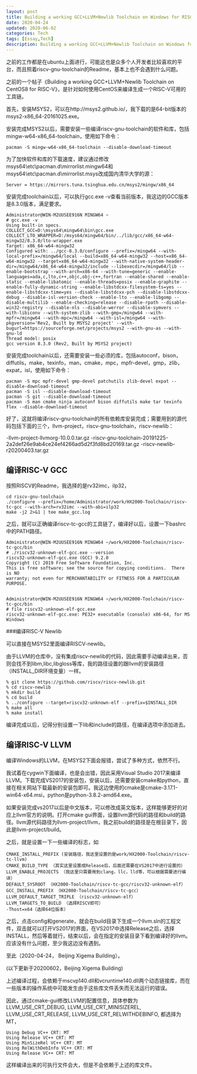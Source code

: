 ```yaml
---
layout: post
title: Building a working GCC+LLVM+Newlib Toolchain on Windows for RISC-V
date: 2020-04-24
updated: 2020-06-02
categories: Tech
tags: [Essay,Tech]
description: Building a working GCC+LLVM+Newlib Toolchain on Windows for RISC-V，主要介绍一下如何在Windows上面编译一个可用的LLVM for RISC-V工具链，包括riscv-gcc和riscv-newlib，从源码进行编译。
---
```


之前的工作都是在ubuntu上面进行，可能这也是众多个人开发者比较喜欢的平台，而且照着riscv-gnu-toolchain的Readme，基本上也不会遇到什么问题。

之前的一个帖子《Building a working GCC+LLVM+Newlib Toolchain on CentOS8 for RISC-V》，是针对如何使用CentOS来编译生成一个RISC-V可用的工具链。

首先，安装MSYS2，可以在http://msys2.github.io/，我下载的是64-bit版本的msys2-x86_64-20161025.exe。

安装完成MSYS2以后，需要安装一些编译riscv-gnu-toolchain的软件和库，包括mingw-w64-x86_64-toolchain，使用如下命令：

```
pacman -S mingw-w64-x86_64-toolchain --disable-download-timeout
```

为了加快软件和库的下载速度，建议通过修改msys64\etc\pacman.d\mirrorlist.mingw64和msys64\etc\pacman.d\mirrorlist.msys改成国内清华大学的源：

```
Server = https://mirrors.tuna.tsinghua.edu.cn/msys2/mingw/x86_64
```

安装完成toolchain以后，可以执行gcc.exe -v查看当前版本，我这边的GCC版本是8.3.0版本，满足要求。

```
Administrator@WIN-M2UUSEE916N MINGW64 ~
# gcc.exe -v
Using built-in specs.
COLLECT_GCC=D:\msys64\mingw64\bin\gcc.exe
COLLECT_LTO_WRAPPER=D:/msys64/mingw64/bin/../lib/gcc/x86_64-w64-mingw32/8.3.0/lto-wrapper.exe
Target: x86_64-w64-mingw32
Configured with: ../gcc-8.3.0/configure --prefix=/mingw64 --with-local-prefix=/mingw64/local --build=x86_64-w64-mingw32 --host=x86_64-w64-mingw32 --target=x86_64-w64-mingw32 --with-native-system-header-dir=/mingw64/x86_64-w64-mingw32/include --libexecdir=/mingw64/lib --enable-bootstrap --with-arch=x86-64 --with-tune=generic --enable-languages=ada,c,lto,c++,objc,obj-c++,fortran --enable-shared --enable-static --enable-libatomic --enable-threads=posix --enable-graphite --enable-fully-dynamic-string --enable-libstdcxx-filesystem-ts=yes --enable-libstdcxx-time=yes --disable-libstdcxx-pch --disable-libstdcxx-debug --disable-isl-version-check --enable-lto --enable-libgomp --disable-multilib --enable-checking=release --disable-rpath --disable-win32-registry --disable-nls --disable-werror --disable-symvers --with-libiconv --with-system-zlib --with-gmp=/mingw64 --with-mpfr=/mingw64 --with-mpc=/mingw64 --with-isl=/mingw64 --with-pkgversion='Rev2, Built by MSYS2 project' --with-bugurl=https://sourceforge.net/projects/msys2 --with-gnu-as --with-gnu-ld
Thread model: posix
gcc version 8.3.0 (Rev2, Built by MSYS2 project)

```

安装完成toolchain以后，还需要安装一些必须的库，包括autoconf，bison，diffutils，make，texinfo，man，cmake，mpc，mpfr-devel，gmp，zlib，expat，isl，使用如下命令：

```
pacman -S mpc mpfr-devel gmp-devel patchutils zlib-devel expat --disable-download-timeout
pacman -S isl --disable-download-timeout
pacman -S git --disable-download-timeout
pacman -S man cmake ninja autoconf bison diffutils make tar texinfo flex --disable-download-timeout
```

好了，这就将编译riscv-gnu-toolchain的所有依赖库安装完成；需要用到的源代码包括下面的三个，llvm-project，riscv-gnu-toolchain，riscv-newlib：

-llvm-project-llvmorg-10.0.0.tar.gz
-riscv-gnu-toolchain-20191225-2a2def26e9ab4ce24ef4266ad5d2f3fd8bd20169.tar.gz
-riscv-newlib-r20200403.tar.gz

## 编译RISC-V GCC

按照RISCV的Readme，我选择的是rv32imc，ilp32，

```
cd riscv-gnu-toolchain
./configure --prefix=/home/Administrator/work/HX2000-Toolchain/riscv-tc-gcc --with-arch=rv32imc --with-abi=ilp32
make -j2 2>&1 | tee make_gcc.log
```

之后，就可以正确编译riscv-tc-gcc的工具链了，编译好以后，设置一下bashrc中的PATH路径。

```
Administrator@WIN-M2UUSEE916N MINGW64 ~/work/HX2000-Toolchain/riscv-tc-gcc/bin
# ./riscv32-unknown-elf-gcc.exe --version
riscv32-unknown-elf-gcc.exe (GCC) 9.2.0
Copyright (C) 2019 Free Software Foundation, Inc.
This is free software; see the source for copying conditions.  There is NO
warranty; not even for MERCHANTABILITY or FITNESS FOR A PARTICULAR PURPOSE.


Administrator@WIN-M2UUSEE916N MINGW64 ~/work/HX2000-Toolchain/riscv-tc-gcc/bin
# file riscv32-unknown-elf-gcc.exe
riscv32-unknown-elf-gcc.exe: PE32+ executable (console) x86-64, for MS Windows
```

###编译RISC-V Newlib

可以直接在MSYS2里面编译RISCV-newlib。

由于LLVM的仓库中，没有集成riscv-newlib的代码，因此需要手动编译出来，否则会找不到libm,libc,libgloss等库，我的路径设置的跟llvm的安装路径（INSTALL_DIR环境变量）一样。

```
% git clone https://github.com/riscv/riscv-newlib.git
% cd riscv-newlib 
% mkdir build
% cd build
% ../configure --target=riscv32-unknown-elf --prefix=$INSTALL_DIR
% make all
% make install
```

编译完成以后，记得分别设置一下lib和include的路径，在编译选项中添加进去。

## 编译RISC-V LLVM

编译Windows的LLVM，在MSYS2下面会报错，尝试了多种方式，依然不行。

我试着在cygwin下面编译，也是会出错，因此采用Visual Studio 2017来编译LLVM。下载完成VS2017的安装包，安装以后，还需要安装cmake和python，直接在相关网站下载最新的安装包即可。我这边使用的cmake是cmake-3.17.1-win64-x64.msi，python是python-3.8.2-amd64.exe。

如果安装完成vs2017以后是中文版本，可以修改成英文版本，这样能够更好的对应上llvm官方的说明。打开cmake gui界面，设置llvm源代码的路径和build的路径。llvm源代码路径为llvm-project/llvm，我之前build的路径是在根目录下，因此是llvm-project/build。

之后，就是设置一下一些编译的标志，如
```
CMAKE_INSTALL_PREFIX (安装路径，我这里设置的是work/HX2000-Toolchain/riscv-tc-llvm)
CMAKE_BUILD_TYPE （其实这里设置成Release后，后面还需要在VS2017中进行设置的）
LLVM_ENABLE_PROJECTS （我这里只需要用到clang，llc，lld等，可以根据需要进行编译）
DEFAULT_SYSROOT （HX2000-Toolchain/riscv-tc-gcc/riscv32-unknown-elf） 
GCC_INSTALL_PREFIX （HX2000-Toolchain/riscv-tc-gcc） 
LLVM_DEFAULT_TARGET_TRIPLE （riscv32-unknown-elf）
LLVM_TARGETS_TO_BUILD （选择RISCV即可）
-Thost=x64（选择64位版本）
```

之后，点击config和generate，就会在build目录下生成一个llvm.sln的工程文件，双击就可以打开VS2017的界面，在VS2017中选择Release之后，选择INSTALL，然后等着就行，结束以后，会在指定的安装目录下看到编译好的llvm。应该没有什么问题，至少我这边没有遇到。

至此（2020-04-24， Beijing Xigema Building）。

(以下更新于20200602，Beijing Xigema Building)

上述编译过程，会依赖于mscvp140.dll和vcruntime140.dll两个动态链接库，而在一些版本的操作系统中可能发生由于这些库文件丢失而无法运行的错误。

因此，通过cmake-gui修改LLVM的配置信息，具体参数为LLVM_USE_CRT_DEBUG, LLVM_USE_CRT_MINISIZEREL, LLVM_USE_CRT_RELEASE, LLVM_USE_CRT_RELWITHDEBINFO, 都选择为MT，

```
Using Debug VC++ CRT: MT
Using Release VC++ CRT: MT
Using MinSizeRel VC++ CRT: MT
Using RelWithDebInfo VC++ CRT: MT
Using Release VC++ CRT: MT
```
这样编译出来的可执行文件会大，但是不会依赖于上述的库文件。
